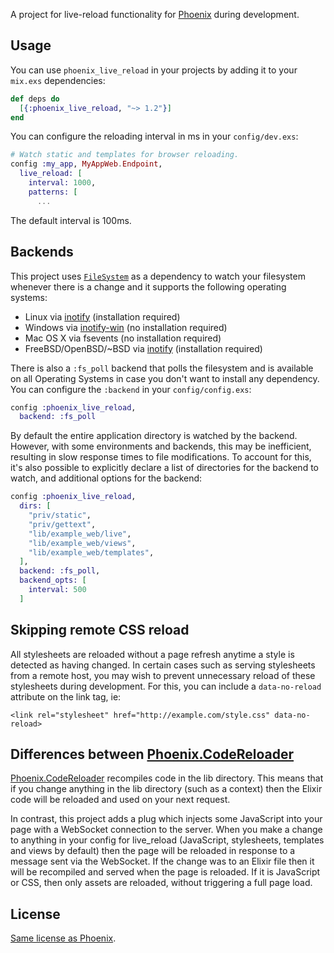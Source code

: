 A project for live-reload functionality for [Phoenix](http://github.com/phoenixframework/phoenix) during development.

## Usage

You can use `phoenix_live_reload` in your projects by adding it to your `mix.exs` dependencies:

```elixir
def deps do
  [{:phoenix_live_reload, "~> 1.2"}]
end
```

You can configure the reloading interval in ms in your `config/dev.exs`:

```elixir
# Watch static and templates for browser reloading.
config :my_app, MyAppWeb.Endpoint,
  live_reload: [
    interval: 1000,
    patterns: [
      ...
```

The default interval is 100ms.

## Backends

This project uses [`FileSystem`](https://github.com/falood/file_system) as a dependency to watch your filesystem whenever there is a change and it supports the following operating systems:

* Linux via [inotify](https://github.com/rvoicilas/inotify-tools/wiki) (installation required)
* Windows via [inotify-win](https://github.com/thekid/inotify-win) (no installation required)
* Mac OS X via fsevents (no installation required)
* FreeBSD/OpenBSD/~BSD via [inotify](https://github.com/rvoicilas/inotify-tools/wiki) (installation required)

There is also a `:fs_poll` backend that polls the filesystem and is available on all Operating Systems in case you don't want to install any dependency. You can configure the `:backend` in your `config/config.exs`:

```elixir
config :phoenix_live_reload,
  backend: :fs_poll
```

By default the entire application directory is watched by the backend. However, with some environments and backends, this may be inefficient, resulting in slow response times to file modifications. To account for this, it's also possible to explicitly declare a list of directories for the backend to watch, and additional options for the backend:

```elixir
config :phoenix_live_reload,
  dirs: [
    "priv/static",
    "priv/gettext",
    "lib/example_web/live",
    "lib/example_web/views",
    "lib/example_web/templates",
  ],
  backend: :fs_poll,
  backend_opts: [
    interval: 500
  ]
```


## Skipping remote CSS reload

All stylesheets are reloaded without a page refresh anytime a style is detected as having changed. In certain cases such as serving stylesheets from a remote host, you may wish to prevent unnecessary reload of these stylesheets during development. For this, you can include a `data-no-reload` attribute on the link tag, ie:

    <link rel="stylesheet" href="http://example.com/style.css" data-no-reload>

## Differences between [Phoenix.CodeReloader](https://hexdocs.pm/phoenix/Phoenix.CodeReloader.html#content)

[Phoenix.CodeReloader](https://hexdocs.pm/phoenix/Phoenix.CodeReloader.html#content) recompiles code in the lib directory. This means that if you change anything in the lib directory (such as a context) then the Elixir code will be reloaded and used on your next request.

In contrast, this project adds a plug which injects some JavaScript into your page with a WebSocket connection to the server. When you make a change to anything in your config for live\_reload (JavaScript, stylesheets, templates and views by default) then the page will be reloaded in response to a message sent via the WebSocket. If the change was to an Elixir file then it will be recompiled and served when the page is reloaded. If it is JavaScript or CSS, then only assets are reloaded, without triggering a full page load.

## License

[Same license as Phoenix](https://github.com/phoenixframework/phoenix/blob/master/LICENSE.md).
